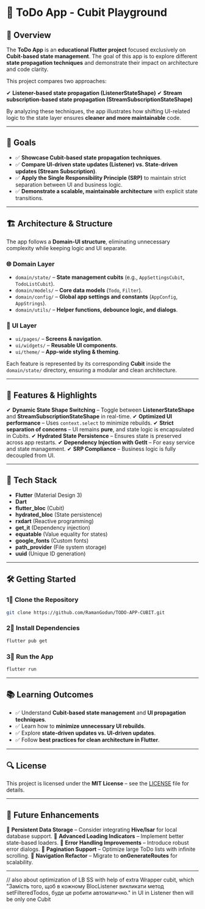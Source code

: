 # 📝 ToDo App - **Cubit Playground**

## 📌 Overview

The **ToDo App** is an **educational Flutter project** focused exclusively on **Cubit-based state management**. The goal of this app is to explore different **state propagation techniques** and demonstrate their impact on architecture and code clarity.

This project compares two approaches:

✔ **Listener-based state propagation (ListenerStateShape)**
✔ **Stream subscription-based state propagation (StreamSubscriptionStateShape)**

By analyzing these techniques, the app illustrates how shifting UI-related logic to the state layer ensures **cleaner and more maintainable** code.

---

## 🎯 Goals

- ✅ **Showcase Cubit-based state propagation techniques**.
- ✅ **Compare UI-driven state updates (Listener) vs. State-driven updates (Stream Subscription)**.
- ✅ **Apply the Single Responsibility Principle (SRP)** to maintain strict separation between UI and business logic.
- ✅ **Demonstrate a scalable, maintainable architecture** with explicit state transitions.

---

## 🏗️ Architecture & Structure

The app follows a **Domain-UI structure**, eliminating unnecessary complexity while keeping logic and UI separate.

### 🌐 **Domain Layer**

- `domain/state/` – **State management cubits** (e.g., `AppSettingsCubit`, `TodoListCubit`).
- `domain/models/` – **Core data models** (`Todo`, `Filter`).
- `domain/config/` – **Global app settings and constants** (`AppConfig`, `AppStrings`).
- `domain/utils/` – **Helper functions, debounce logic, and dialogs**.

### 🎨 **UI Layer**

- `ui/pages/` – **Screens & navigation**.
- `ui/widgets/` – **Reusable UI components**.
- `ui/theme/` – **App-wide styling & theming**.

Each feature is represented by its corresponding **Cubit** inside the `domain/state/` directory, ensuring a modular and clean architecture.

---

## 🚀 Features & Highlights

✔ **Dynamic State Shape Switching** – Toggle between **ListenerStateShape** and **StreamSubscriptionStateShape** in real-time.
✔ **Optimized UI performance** – Uses `context.select` to minimize rebuilds.
✔ **Strict separation of concerns** – UI remains **pure**, and state logic is encapsulated in Cubits.
✔ **Hydrated State Persistence** – Ensures state is preserved across app restarts.
✔ **Dependency Injection with GetIt** – For easy service and state management.
✔ **SRP Compliance** – Business logic is fully decoupled from UI.

---

## 📌 Tech Stack

- **Flutter** (Material Design 3)
- **Dart**
- **flutter_bloc** (Cubit)
- **hydrated_bloc** (State persistence)
- **rxdart** (Reactive programming)
- **get_it** (Dependency injection)
- **equatable** (Value equality for states)
- **google_fonts** (Custom fonts)
- **path_provider** (File system storage)
- **uuid** (Unique ID generation)

---

## 🛠️ Getting Started

### 1⃣ Clone the Repository

```bash
git clone https://github.com/RamanGodun/TODO-APP-CUBIT.git
```

### 2⃣ Install Dependencies

```bash
flutter pub get
```

### 3⃣ Run the App

```bash
flutter run
```

---

## 📚 Learning Outcomes

- ✅ Understand **Cubit-based state management** and **UI propagation techniques**.
- ✅ Learn how to **minimize unnecessary UI rebuilds**.
- ✅ Explore **state-driven updates vs. UI-driven updates**.
- ✅ Follow **best practices for clean architecture in Flutter**.

---

## 🔍 License

This project is licensed under the **MIT License** – see the [LICENSE](LICENSE) file for details.

---

## 🚀 Future Enhancements

📌 **Persistent Data Storage** – Consider integrating **Hive/Isar** for local database support.
📌 **Advanced Loading Indicators** – Implement better state-based loaders.
📌 **Error Handling Improvements** – Introduce robust error dialogs.
📌 **Pagination Support** – Optimize large ToDo lists with infinite scrolling.
📌 **Navigation Refactor** – Migrate to **onGenerateRoutes** for scalability.

---

// also about optimization of LB SS with help of extra Wrapper cubit,
which "Замість того, щоб в кожному BlocListener викликати метод setFilteredTodos, буде це робити автоматично."
in UI in Listener then will be only one Cubit
